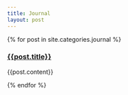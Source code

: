```yaml
---
title: Journal
layout: post
---
```


<section class="posts">
        {% for post in site.categories.journal %}
        <div class="journal">
          <a href="{{site.baseurl}}{{post.url}}"><h3>{{post.title}}</h3></a>
		            <p>
            {{post.content}}
          </p>
        </div>
        {% endfor %}
      </section>
